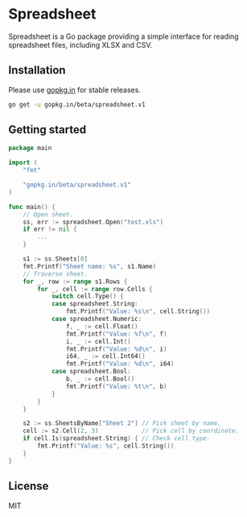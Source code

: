 # Spreadsheet

Spreadsheet is a Go package providing a simple interface for reading spreadsheet files, including XLSX and CSV.

## Installation

Please use [gopkg.in](https://gopkg.in) for stable releases.

```bash
go get -u gopkg.in/beta/spreadsheet.v1
```

## Getting started

```go
package main

import (
	"fmt"

	"gopkg.in/beta/spreadsheet.v1"
)

func main() {
	// Open sheet.
	ss, err := spreadsheet.Open("test.xls")
	if err != nil {
		...
	}

	s1 := ss.Sheets[0]
	fmt.Printf("Sheet name: %s", s1.Name)
	// Traverse sheet.
	for _, row := range s1.Rows {
		for _, cell := range row.Cells {
			switch cell.Type() {
			case spreadsheet.String:
				fmt.Printf("Value: %s\n", cell.String())
			case spreadsheet.Numeric:
				f, _ := cell.Float()
				fmt.Printf("Value: %f\n", f)
				i, _ := cell.Int()
				fmt.Printf("Value: %d\n", i)
				i64, _ := cell.Int64()
				fmt.Printf("Value: %d\n", i64)
			case spreadsheet.Bool:
				b, _ := cell.Bool()
				fmt.Printf("Value: %t\n", b)
			}
		}
	}

	s2 := ss.SheetsByName["Sheet 2"] // Pick sheet by name.
	cell := s2.Cell(2, 3)            // Pick cell by coordinate.
	if cell.Is(spreadsheet.String) { // Check cell type.
		fmt.Printf("Value: %s", cell.String())
	}
}
```

## License

MIT